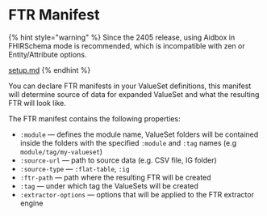 # FTR Manifest

{% hint style="warning" %}
Since the 2405 release, using Aidbox in FHIRSchema mode is recommended, which is incompatible with zen or Entity/Attribute options.

[setup.md](../../../../modules/profiling-and-validation/fhir-schema-validator/setup.md "mention")
{% endhint %}

You can declare FTR manifests in your ValueSet definitions, this manifest will determine source of data for expanded ValueSet and what the resulting FTR will look like.

The FTR manifest contains the following properties:

* `:module` — defines the module name, ValueSet folders will be contained inside the folders with the specified `:module` and `:tag` names (e.g `module/tag/my-valueset`)
* `:source-url` — path to source data (e.g. CSV file, IG folder)
* `:source-type` — `:flat-table`, `:ig`
* `:ftr-path` — path where the resulting FTR will be created
* `:tag` — under which tag the ValueSets will be created
* `:extractor-options` — options that will be applied to the FTR extractor engine
